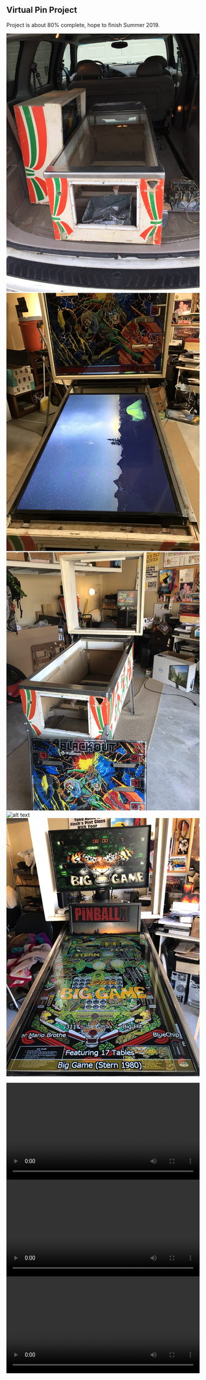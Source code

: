 ## Virtual Pin Project

Project is about 80% complete, hope to finish Summer 2019.


![alt text](vpin_pics/vp1.JPG "1")
![alt text](vpin_pics/vp2.jpeg "2")
![alt text](vpin_pics/vp3.jpeg "3")
![alt text](vpin_pics/vp4.jpeg"4")
![alt text](vpin_pics/vp5.png "5")

<div class="myvideo">
   <video  style="display:block; width:100%; height:auto;" autoplay controls loop="loop">
       <source src="{{ site.baseurl }}/Pin_Videos/simpsons.mp4" type="video/mp4" />
      
          </video>
</div>

<div class="myvideo2">
   <video  style="display:block; width:100%; height:auto;" autoplay controls loop="loop">       
      <source src="{{ site.baseurl }}/Pin_Videos/baseball.mp4" type="video/mp4" />      
          </video>
</div>

<div class="myvideo3">
   <video  style="display:block; width:100%; height:auto;" autoplay controls loop="loop">
            <source src="{{ site.baseurl }}/Pin_Videos/abra.mp4" type="video/mp4" />
          </video>
</div>
